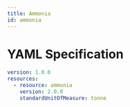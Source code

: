 ```yaml
---
title: Ammonia
id: ammonia
---
```




# YAML Specification

```yaml
version: 1.0.0
resources:
  - resource: ammonia
    version: 2.0.0
    standardUnitOfMeasure: tonne
```



